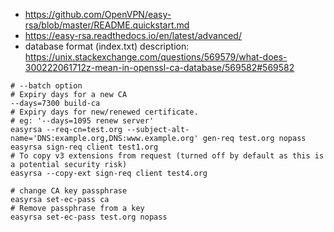 * https://github.com/OpenVPN/easy-rsa/blob/master/README.quickstart.md
* https://easy-rsa.readthedocs.io/en/latest/advanced/
* database format (index.txt) description: https://unix.stackexchange.com/questions/569579/what-does-300222061712z-mean-in-openssl-ca-database/569582#569582

```shell
# --batch option
# Expiry days for a new CA
--days=7300 build-ca
# Expiry days for new/renewed certificate.
# eg: '--days=1095 renew server'
easyrsa --req-cn=test.org --subject-alt-name='DNS:example.org,DNS:www.example.org' gen-req test.org nopass
easyrsa sign-req client test1.org
# To copy v3 extensions from request (turned off by default as this is a potential security risk)
easyrsa --copy-ext sign-req client test4.org

# change CA key passphrase
easyrsa set-ec-pass ca
# Remove passphrase from a key
easyrsa set-ec-pass test.org nopass
```
